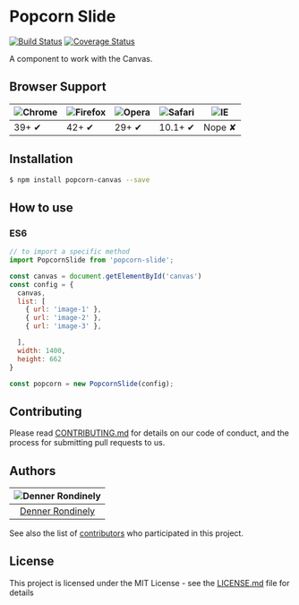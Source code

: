 # Popcorn Slide

[![Build Status](https://travis-ci.com/dennerrondinely/popcorn-slide.svg?branch=master)](https://travis-ci.com/dennerrondinely/popcorn-slide) [![Coverage Status](https://coveralls.io/repos/github/dennerrondinely/popcorn-slide/badge.svg?branch=master)](https://coveralls.io/github/dennerrondinely/popcorn-slide?branch=master)

A component to work with the Canvas.

## Browser Support

![Chrome](https://cloud.githubusercontent.com/assets/398893/3528328/23bc7bc4-078e-11e4-8752-ba2809bf5cce.png) | ![Firefox](https://cloud.githubusercontent.com/assets/398893/3528329/26283ab0-078e-11e4-84d4-db2cf1009953.png) | ![Opera](https://cloud.githubusercontent.com/assets/398893/3528330/27ec9fa8-078e-11e4-95cb-709fd11dac16.png) | ![Safari](https://cloud.githubusercontent.com/assets/398893/3528331/29df8618-078e-11e4-8e3e-ed8ac738693f.png) | ![IE](https://cloud.githubusercontent.com/assets/398893/3528325/20373e76-078e-11e4-8e3a-1cb86cf506f0.png) |
--- | --- | --- | --- | --- |
39+ ✔ | 42+ ✔ | 29+ ✔ | 10.1+ ✔ | Nope ✘ |


## Installation

```sh
$ npm install popcorn-canvas --save
```

## How to use

### ES6

```js
// to import a specific method
import PopcornSlide from 'popcorn-slide';

const canvas = document.getElementById('canvas')
const config = {
  canvas,
  list: [
    { url: 'image-1' },
    { url: 'image-2' },
    { url: 'image-3' },

  ],
  width: 1400,
  height: 662
}

const popcorn = new PopcornSlide(config);

```

## Contributing

Please read [CONTRIBUTING.md](https://gist.github.com/PurpleBooth/b24679402957c63ec426) for details on our code of conduct, and the process for submitting pull requests to us.


## Authors

| ![Denner Rondinely](https://avatars0.githubusercontent.com/u/14242874?s=460&v=4)|
|:---------------------:|
|  [Denner Rondinely](https://github.com/dennerrondinely/)   |

See also the list of [contributors](https://github.com/dennerrondinely/popcorn-slide/contributors) who participated in this project.

## License

This project is licensed under the MIT License - see the [LICENSE.md](LICENSE.md) file for details
